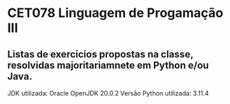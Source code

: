 # CET078 Linguagem de Progamação III


## Listas de exercicios propostas na classe, resolvidas majoritariamnete em Python e/ou Java.

 JDK utilizada: Oracle OpenJDK 20.0.2
 Versão Python utilizada: 3.11.4
  
